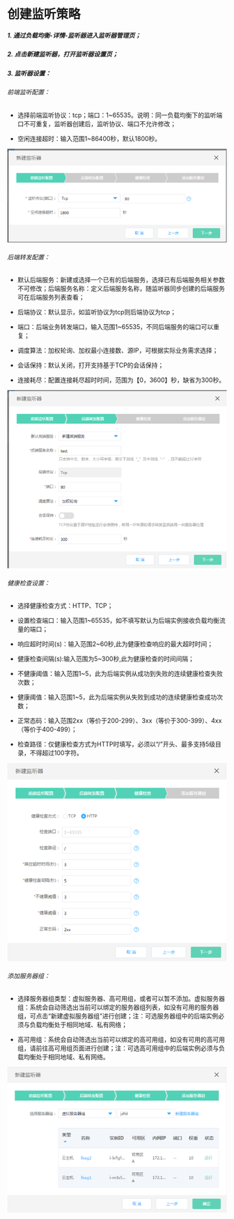 # 创建监听策略

##### 1. 通过负载均衡-详情-监听器进入监听器管理页；

##### 2. 点击新建监听器，打开监听器设置页；

##### 3. 监听器设置：
	
###### 前端监听配置：
	
- 选择前端监听协议：tcp；端口：1~65535。说明：同一负载均衡下的监听端口不可重复，监听器创建后，监听协议、端口不允许修改；

- 空闲连接超时：输入范围1~86400秒，默认1800秒。

![NLB前端监听配置](../../../../image/Networking/NLB/NLB-022.png)

###### 后端转发配置：

- 默认后端服务：新建或选择一个已有的后端服务，选择已有后端服务相关参数不可修改；后端服务名称：定义后端服务名称，随监听器同步创建的后端服务可在后端服务列表查看；	
	
- 后端协议：默认显示，如监听协议为tcp则后端协议为tcp；
	
- 端口：后端业务转发端口，输入范围1~65535，不同后端服务的端口可以重复；
	
- 调度算法：加权轮询、加权最小连接数、源IP，可根据实际业务需求选择；

- 会话保持：默认关闭，打开支持基于TCP的会话保持；	
	
- 连接耗尽：配置连接耗尽超时时间，范围为【0，3600】秒，缺省为300秒。

![NLB后端转发配置](../../../../image/Networking/NLB/NLB-023.png)	

###### 健康检查设置：

- 选择健康检查方式：HTTP、TCP；
	
- 设置检查端口：输入范围1~65535，如不填写默认为后端实例接收负载均衡流量的端口；
	
- 响应超时时间(s)：输入范围2~60秒,此为健康检查响应的最大超时时间；
	
- 健康检查间隔(s):输入范围为5~300秒,此为健康检查的时间间隔；
	
- 不健康阈值：输入范围1~5，此为后端实例从成功到失败的连续健康检查失败次数；
	
- 健康阈值：输入范围1~5，此为后端实例从失败到成功的连续健康检查成功次数；
	
- 正常态码：输入范围2xx（等价于200-299）、3xx（等价于300-399）、4xx（等价于400-499）；
	
- 检查路径：仅健康检查方式为HTTP时填写，必须以“/”开头、最多支持5级目录，不得超过100字符。

![NLB健康检查设置](../../../../image/Networking/NLB/NLB-029.png)

###### 添加服务器组：

- 选择服务器组类型：虚拟服务器、高可用组，或者可以暂不添加。虚拟服务器组：系统会自动筛选出当前可以绑定的服务器组列表，如没有可用的服务器组，可点击“新建虚拟服务器组”进行创建；注：可选服务器组中的后端实例必须与负载均衡处于相同地域、私有网络；

- 高可用组：系统会自动筛选出当前可以绑定的高可用组，如没有可用的高可用组，请前往高可用组页面进行创建；注：可选高可用组中的后端实例必须与负载均衡处于相同地域、私有网络。

![NLB添加服务器组](../../../../image/Networking/NLB/NLB-030.png)
